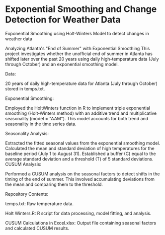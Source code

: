 # Exponential Smoothing and Change Detection for Weather Data
 Exponential Smoothing using Holt-Winters Model to detect changes in weather data


Analyzing Atlanta's "End of Summer" with Exponential Smoothing
This project investigates whether the unofficial end of summer in Atlanta has shifted later over the past 20 years using daily high-temperature data (July through October) and an exponential smoothing model.

Data:

20 years of daily high-temperature data for Atlanta (July through October) stored in temps.txt.

Exponential Smoothing:

Employed the HoltWinters function in R to implement triple exponential smoothing (Holt-Winters method) with an additive trend and multiplicative seasonality (model = "AAM"). This model accounts for both trend and seasonality in the time series data.


Seasonality Analysis:

Extracted the fitted seasonal values from the exponential smoothing model.
Calculated the mean and standard deviation of high temperatures for the baseline period (July 1 to August 31).
Established a buffer (C) equal to the average standard deviation and a threshold (T) of 5 standard deviations.
CUSUM Analysis:

Performed a CUSUM analysis on the seasonal factors to detect shifts in the timing of the end of summer. This involved accumulating deviations from the mean and comparing them to the threshold.


Repository Contents:


temps.txt: Raw temperature data.

Holt Winters.R: R script for data processing, model fitting, and analysis.

CUSUM Calculations in Excel.xlsx: Output file containing seasonal factors and calculated CUSUM results.
